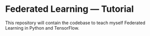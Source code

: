 # Federated Learning — Tutorial

This repository will contain the codebase to teach myself Federated Learning in Python and TensorFlow.
